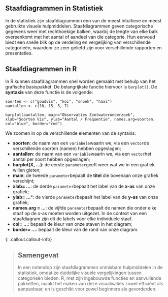 ## Staafdiagrammen in Statistiek

In de statistiek zijn staafdiagrammen een van de meest intuïtieve en meest gebruikte visuele hulpmiddelen. Staafdiagrammen geven categorische gegevens weer met rechthoekige balken, waarbij de lengte van elke balk overeenkomt met het aantal of aandeel van die categorie. Hun eenvoud biedt een snelle blik op de verdeling en vergelijking van verschillende categorieën, waardoor ze zeer geliefd zijn voor verschillende rapporten en presentaties.

## Staafdiagrammen in R
In R kunnen staafdiagrammen snel worden gemaakt met behulp van het grafische basispakket. De belangrijkste functie hiervoor is `barplot()`. De **syntaxis** van deze functie is de volgende: 

```
soorten <- c("goudvis", "koi", "snoek", "haai")
aantallen <- c(10, 15, 5, 7)  

barplot(aantallen, main="Observaties Zoetwateronderzoek", xlab="Soorten Vis", ylab="Aantal / Frequentie", names.arg=soorten, col="blue", border="red")

```
We zoomen in op de verschillende elementen van de syntaxis: 

* **soorten**: de naam van een `variabele`waarin we, via een `vector`de verschillende soorten (namen) hebben opgeslagen; 
* **aantallen**: de naam van een `variable`waarin we, via een `vector`het aantal per soort hebben opgeslagen; 
* **barplot(X, ...)**: de eerste `parameter`geeft weer wat we in een grafiek willen gieten; 
* **main**: de tweede `parameter`bepaalt de **titel** die bovenaan onze grafiek verschijnt; 
* **xlab= ...**: de derde `parameter`bepaalt het label van de **x-as** van onze grafiek; 
* **ylab= ...***: de vierde `parameter`bepaalt het label van de **y-as** van onze grafiek; 
* **names.arg = ...**: de vijfde `parameter`bepaalt de namen die onder elke staaf op de x-as moeten worden uitgezet. In de context van een staafdiagram zijn dit de labels voor elke individuele staaf.
* **col= ...**: bepaalt de kleur van onze staven in het diagram; 
* **border= ...**: bepaalt de kleur van de rand van onze diagram. 

{: .callout.callout-info}
>## Samengevat
>In een notendop zijn staafdiagrammen onmisbare hulpmiddelen in de statistiek, omdat ze duidelijke visuele vergelijkingen tussen categorieën bieden. R, met zijn ingebouwde functies en aanvullende pakketten, maakt het maken van deze visualisaties zowel efficiënt als aanpasbaar, en is geschikt voor zowel beginners als gevorderden.

